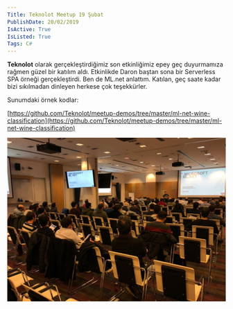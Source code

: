 ```yaml
---
Title: Teknolot Meetup 19 Şubat
PublishDate: 20/02/2019
IsActive: True
IsListed: True
Tags: C#
---
```


**Teknolot** olarak gerçekleştirdiğimiz son etkinliğimiz epey geç duyurmamıza rağmen güzel bir katılım aldı. Etkinlikde Daron baştan sona bir Serverless SPA örneği gerçekleştirdi. Ben de ML.net anlattım. Katılan, geç saate kadar bizi sıkılmadan dinleyen herkese çok teşekkürler.

Sunumdaki örnek kodlar:

[https://github.com/Teknolot/meetup-demos/tree/master/ml-net-wine-classification](https://github.com/Teknolot/meetup-demos/tree/master/ml-net-wine-classification)


![teknolot](media/photo_2019-02-20_14-12-24.jpg)

<script async class="speakerdeck-embed" data-id="fa8a2eae1d3c40988d7037c5ee15c590" data-ratio="1.6" src="//speakerdeck.com/assets/embed.js"></script>
